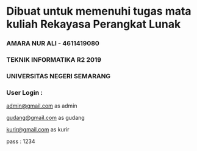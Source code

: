 # Dibuat untuk memenuhi tugas mata kuliah Rekayasa Perangkat Lunak

### AMARA NUR ALI - 4611419080
### TEKNIK INFORMATIKA R2 2019 
### UNIVERSITAS NEGERI SEMARANG


### User Login :
admin@gmail.com as admin

gudang@gmail.com as gudang

kurir@gmail.com as kurir

pass : 1234 

